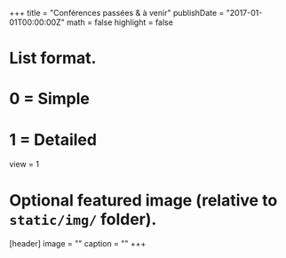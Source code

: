 +++
title = "Conférences passées & à venir"
publishDate = "2017-01-01T00:00:00Z"
math = false
highlight = false

# List format.
#   0 = Simple
#   1 = Detailed
view = 1

# Optional featured image (relative to `static/img/` folder).
[header]
image = ""
caption = ""
+++
